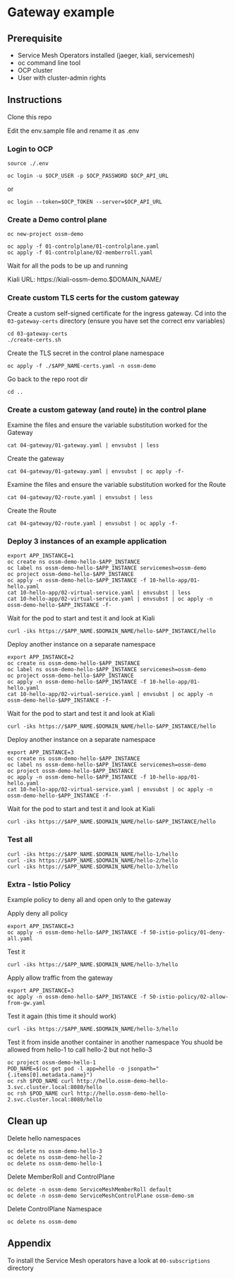 # Gateway example

## Prerequisite
* Service Mesh Operators installed (jaeger, kiali, servicemesh)
* oc command line tool
* OCP cluster
* User with cluster-admin rights

## Instructions
Clone this repo

Edit the env.sample file and rename it as .env

### Login to OCP
```
source ./.env

oc login -u $OCP_USER -p $OCP_PASSWORD $OCP_API_URL
```
or
```
oc login --token=$OCP_TOKEN --server=$OCP_API_URL
```

### Create a Demo control plane
```
oc new-project ossm-demo

oc apply -f 01-controlplane/01-controlplane.yaml
oc apply -f 01-controlplane/02-memberroll.yaml
```

Wait for all the pods to be up and running

Kiali URL: https://kiali-ossm-demo.$DOMAIN_NAME/

### Create custom TLS certs for the custom gateway
Create a custom self-signed certificate for the ingress gateway. Cd into the `03-gateway-certs` directory (ensure you have set the correct env variables)
```
cd 03-gateway-certs
./create-certs.sh
```

Create the TLS secret in the control plane namespace
```
oc apply -f ./$APP_NAME-certs.yaml -n ossm-demo
```

Go back to the repo root dir
```
cd ..
```

### Create a custom gateway (and route) in the control plane
Examine the files and ensure the variable substitution worked for the Gateway
```
cat 04-gateway/01-gateway.yaml | envsubst | less
```

Create the gateway
```
cat 04-gateway/01-gateway.yaml | envsubst | oc apply -f-
```

Examine the files and ensure the variable substitution worked for the Route
```
cat 04-gateway/02-route.yaml | envsubst | less
```

Create the Route
```
cat 04-gateway/02-route.yaml | envsubst | oc apply -f-
```

### Deploy 3 instances of an example application
```
export APP_INSTANCE=1
oc create ns ossm-demo-hello-$APP_INSTANCE
oc label ns ossm-demo-hello-$APP_INSTANCE servicemesh=ossm-demo
oc project ossm-demo-hello-$APP_INSTANCE
oc apply -n ossm-demo-hello-$APP_INSTANCE -f 10-hello-app/01-hello.yaml
cat 10-hello-app/02-virtual-service.yaml | envsubst | less
cat 10-hello-app/02-virtual-service.yaml | envsubst | oc apply -n ossm-demo-hello-$APP_INSTANCE -f-
```

Wait for the pod to start and test it and look at Kiali
```
curl -iks https://$APP_NAME.$DOMAIN_NAME/hello-$APP_INSTANCE/hello
```

Deploy another instance on a separate namespace
```
export APP_INSTANCE=2
oc create ns ossm-demo-hello-$APP_INSTANCE
oc label ns ossm-demo-hello-$APP_INSTANCE servicemesh=ossm-demo
oc project ossm-demo-hello-$APP_INSTANCE
oc apply -n ossm-demo-hello-$APP_INSTANCE -f 10-hello-app/01-hello.yaml
cat 10-hello-app/02-virtual-service.yaml | envsubst | oc apply -n ossm-demo-hello-$APP_INSTANCE -f-
```

Wait for the pod to start and test it and look at Kiali
```
curl -iks https://$APP_NAME.$DOMAIN_NAME/hello-$APP_INSTANCE/hello
```

Deploy another instance on a separate namespace
```
export APP_INSTANCE=3
oc create ns ossm-demo-hello-$APP_INSTANCE
oc label ns ossm-demo-hello-$APP_INSTANCE servicemesh=ossm-demo
oc project ossm-demo-hello-$APP_INSTANCE
oc apply -n ossm-demo-hello-$APP_INSTANCE -f 10-hello-app/01-hello.yaml
cat 10-hello-app/02-virtual-service.yaml | envsubst | oc apply -n ossm-demo-hello-$APP_INSTANCE -f-
```

Wait for the pod to start and test it and look at Kiali
```
curl -iks https://$APP_NAME.$DOMAIN_NAME/hello-$APP_INSTANCE/hello
```

### Test all
```
curl -iks https://$APP_NAME.$DOMAIN_NAME/hello-1/hello
curl -iks https://$APP_NAME.$DOMAIN_NAME/hello-2/hello
curl -iks https://$APP_NAME.$DOMAIN_NAME/hello-3/hello
```

### Extra - Istio Policy
Example policy to deny all and open only to the gateway

Apply deny all policy
```
export APP_INSTANCE=3
oc apply -n ossm-demo-hello-$APP_INSTANCE -f 50-istio-policy/01-deny-all.yaml 
```

Test it
```
curl -iks https://$APP_NAME.$DOMAIN_NAME/hello-3/hello
```

Apply allow traffic from the gateway
```
export APP_INSTANCE=3
oc apply -n ossm-demo-hello-$APP_INSTANCE -f 50-istio-policy/02-allow-from-gw.yaml 
```

Test it again (this time it should work) 
```
curl -iks https://$APP_NAME.$DOMAIN_NAME/hello-3/hello
```

Test it from inside another container in another namespace
You shuold be allowed from hello-1 to call hello-2 but not hello-3
```
oc project ossm-demo-hello-1
POD_NAME=$(oc get pod -l app=hello -o jsonpath="{.items[0].metadata.name}")
oc rsh $POD_NAME curl http://hello.ossm-demo-hello-3.svc.cluster.local:8080/hello
oc rsh $POD_NAME curl http://hello.ossm-demo-hello-2.svc.cluster.local:8080/hello
```

## Clean up
Delete hello namespaces
```
oc delete ns ossm-demo-hello-3
oc delete ns ossm-demo-hello-2
oc delete ns ossm-demo-hello-1
```

Delete MemberRoll and ControlPlane
```
oc delete -n ossm-demo ServiceMeshMemberRoll default
oc delete -n ossm-demo ServiceMeshControlPlane ossm-demo-sm
```

Delete ControlPlane Namespace
```
oc delete ns ossm-demo
```






## Appendix
To install the Service Mesh operators have a look at `00-subscriptions` directory

